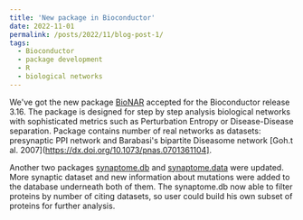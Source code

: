 ```yaml
---
title: 'New package in Bioconductor'
date: 2022-11-01
permalink: /posts/2022/11/blog-post-1/
tags:
  - Bioconductor
  - package development
  - R
  - biological networks
---
```


We've got the new package [BioNAR](https://bioconductor.org/packages/devel/bioc/html/BioNAR.html) accepted for the Bioconductor release 3.16. The package is designed for step by step analysis biological networks with sophisticated metrics such as Perturbation Entropy or Disease-Disease separation. Package contains number of real networks as datasets: presynaptic PPI network and Barabasi's bipartite Diseasome network [Goh.t al. 2007](https://dx.doi.org/10.1073/pnas.0701361104].

Another two packages [synaptome.db](https://bioconductor.org/packages/3.16/data/annotation/html/synaptome.db.html) and [synaptome.data](https://bioconductor.org/packages/3.16/data/annotation/html/synaptome.data.html) were updated. More synaptic dataset and new information about mutations were added to the database underneath both of them. The synaptome.db now able to filter proteins by number of citing datasets, so user could build his own subset of proteins for further analysis.